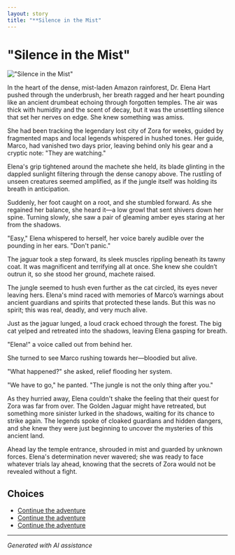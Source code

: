 ```yaml
---
layout: story
title: "**Silence in the Mist"
---
```


# **"Silence in the Mist"**

![**"Silence in the Mist"**](../input_images/20221113_162250.jpg)

In the heart of the dense, mist-laden Amazon rainforest, Dr. Elena Hart pushed through the underbrush, her breath ragged and her heart pounding like an ancient drumbeat echoing through forgotten temples. The air was thick with humidity and the scent of decay, but it was the unsettling silence that set her nerves on edge. She knew something was amiss.

She had been tracking the legendary lost city of Zora for weeks, guided by fragmented maps and local legends whispered in hushed tones. Her guide, Marco, had vanished two days prior, leaving behind only his gear and a cryptic note: "They are watching."

Elena's grip tightened around the machete she held, its blade glinting in the dappled sunlight filtering through the dense canopy above. The rustling of unseen creatures seemed amplified, as if the jungle itself was holding its breath in anticipation.

Suddenly, her foot caught on a root, and she stumbled forward. As she regained her balance, she heard it—a low growl that sent shivers down her spine. Turning slowly, she saw a pair of gleaming amber eyes staring at her from the shadows.

"Easy," Elena whispered to herself, her voice barely audible over the pounding in her ears. "Don't panic."

The jaguar took a step forward, its sleek muscles rippling beneath its tawny coat. It was magnificent and terrifying all at once. She knew she couldn’t outrun it, so she stood her ground, machete raised.

The jungle seemed to hush even further as the cat circled, its eyes never leaving hers. Elena's mind raced with memories of Marco’s warnings about ancient guardians and spirits that protected these lands. But this was no spirit; this was real, deadly, and very much alive.

Just as the jaguar lunged, a loud crack echoed through the forest. The big cat yelped and retreated into the shadows, leaving Elena gasping for breath.

"Elena!" a voice called out from behind her.

She turned to see Marco rushing towards her—bloodied but alive.

"What happened?" she asked, relief flooding her system.

"We have to go," he panted. "The jungle is not the only thing after you."

As they hurried away, Elena couldn't shake the feeling that their quest for Zora was far from over. The Golden Jaguar might have retreated, but something more sinister lurked in the shadows, waiting for its chance to strike again. The legends spoke of cloaked guardians and hidden dangers, and she knew they were just beginning to uncover the mysteries of this ancient land.

Ahead lay the temple entrance, shrouded in mist and guarded by unknown forces. Elena's determination never wavered; she was ready to face whatever trials lay ahead, knowing that the secrets of Zora would not be revealed without a fight.


## Choices

* [Continue the adventure](./463893960_8751402418287450_1246655841173803972_n)
* [Continue the adventure](./B0BW23BXYN.01.S001.LXXXXXXX)
* [Continue the adventure](./20221014_111722)


---
*Generated with AI assistance*
